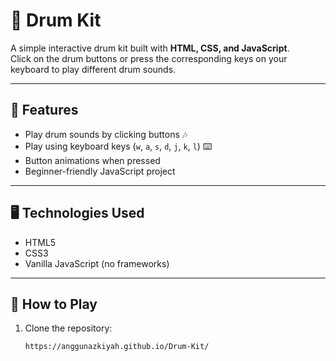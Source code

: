 # 🥁 Drum Kit

A simple interactive drum kit built with **HTML, CSS, and JavaScript**.  
Click on the drum buttons or press the corresponding keys on your keyboard to play different drum sounds.

---

## 🚀 Features
- Play drum sounds by clicking buttons 🎶
- Play using keyboard keys (`w`, `a`, `s`, `d`, `j`, `k`, `l`) ⌨️
- Button animations when pressed
- Beginner-friendly JavaScript project

---

## 🖥️ Technologies Used
- HTML5
- CSS3
- Vanilla JavaScript (no frameworks)

---

## 🎹 How to Play
1. Clone the repository:
   ```bash
   https://anggunazkiyah.github.io/Drum-Kit/
